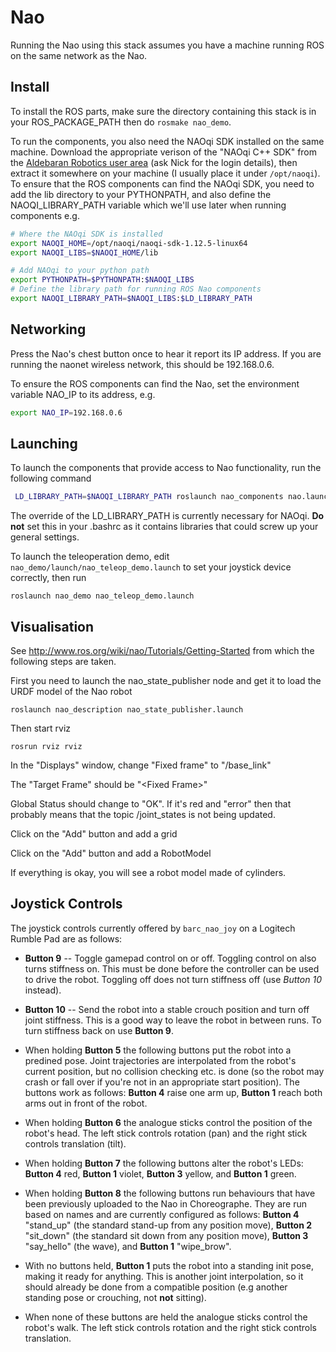 Nao
===

Running the Nao using this stack assumes you have a machine running ROS on the same network as the Nao. 

Install
-------

To install the ROS parts, make sure the directory containing this stack is in your ROS_PACKAGE_PATH then do `rosmake nao_demo`. 

To run the components, you also need the NAOqi SDK installed on the same machine. Download the appropriate verison of the "NAOqi C++ SDK" from the [Aldebaran Robotics user area](http://users.aldebaran-robotics.com/index.php?option=com_content&view=article&id=5&Itemid=17) (ask Nick for the login details), then extract it somewhere on your machine (I usually place it under `/opt/naoqi`). To ensure that the ROS components can find the NAOqi SDK, you need to add the lib directory to your PYTHONPATH, and also define the NAOQI_LIBRARY_PATH variable which we'll use later when running components e.g.

```bash
# Where the NAOqi SDK is installed
export NAOQI_HOME=/opt/naoqi/naoqi-sdk-1.12.5-linux64
export NAOQI_LIBS=$NAOQI_HOME/lib

# Add NAOqi to your python path
export PYTHONPATH=$PYTHONPATH:$NAOQI_LIBS
# Define the library path for running ROS Nao components
export NAOQI_LIBRARY_PATH=$NAOQI_LIBS:$LD_LIBRARY_PATH

```
Networking
----------

Press the Nao's chest button once to hear it report its IP address. If you are running the naonet wireless network, this should be 192.168.0.6. 

To ensure the ROS components can find the Nao, set the environment variable NAO_IP to its address, e.g.

```bash
export NAO_IP=192.168.0.6
```
Launching
---------

To launch the components that provide access to Nao functionality, run the following command

```bash
 LD_LIBRARY_PATH=$NAOQI_LIBRARY_PATH roslaunch nao_components nao.launch
```
The override of the LD_LIBRARY_PATH is currently necessary for NAOqi. **Do not** set this in your .bashrc as it contains libraries that could screw up your general settings.

To launch the teleoperation demo, edit `nao_demo/launch/nao_teleop_demo.launch` to set your joystick device correctly, then run

```
roslaunch nao_demo nao_teleop_demo.launch
```

Visualisation
-------------

See http://www.ros.org/wiki/nao/Tutorials/Getting-Started from which the following steps are taken.

First you need to launch the nao_state_publisher node and get it to load the URDF model of the Nao robot

```
roslaunch nao_description nao_state_publisher.launch
```

Then start rviz

```
rosrun rviz rviz
```

In the "Displays" window, change "Fixed frame" to "/base_link"

The "Target Frame" should be "&lt;Fixed Frame&gt;"

Global Status should change to "OK". 
If it's red and "error" then that probably means that the topic /joint_states is not being updated.

Click on the "Add" button and add a grid

Click on the "Add" button and add a RobotModel 

If everything is okay, you will see a robot model made of cylinders.

Joystick Controls
-----------------

The joystick controls currently offered by `barc_nao_joy` on a Logitech Rumble Pad are as follows:

 + **Button 9** -- Toggle gamepad control on or off. Toggling control on also turns stiffness on. This must be done before the controller can be used to drive the robot. Toggling off does not turn stiffness off (use *Button 10* instead).


 + **Button 10** -- Send the robot into a stable crouch position and turn off joint stiffness. This is a good way to leave the robot in between runs. To turn stiffness back on use **Button 9**.

 + When holding **Button 5** the following buttons put the robot into a predined pose. Joint trajectories are interpolated from the robot's current position, but no collision checking etc. is done (so the robot may crash or fall over if you're not in an appropriate start position). The buttons work as follows: **Button 4** raise one arm up, **Button 1** reach both arms out in front of the robot.

 + When holding **Button 6** the analogue sticks control the position of the robot's head. The left stick controls rotation (pan) and the right stick controls translation (tilt).

 + When holding **Button 7** the following buttons alter the robot's LEDs: **Button 4** red, **Button 1** violet, **Button 3** yellow, and **Button 1** green.


 + When holding **Button 8** the following buttons run behaviours that have been previously uploaded to the Nao in Choreographe. They are run based on names and are currently configured as follows: **Button 4** "stand_up" (the standard stand-up from any position move), **Button 2** "sit_down" (the standard sit down from any position move), **Button 3** "say_hello" (the wave), and **Button 1** "wipe_brow".

 + With no buttons held, **Button 1** puts the robot into a standing init pose, making it ready for anything. This is another joint interpolation, so it should already be done from a compatible position (e.g another standing pose or crouching, not **not** sitting).

 + When none of these buttons are held the analogue sticks control the robot's walk. The left stick controls rotation and the right stick controls translation.

